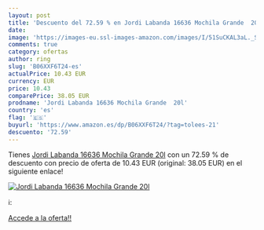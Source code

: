 ```yaml
---
layout: post
title: 'Descuento del 72.59 % en Jordi Labanda 16636 Mochila Grande  20l'
date: 
image: 'https://images-eu.ssl-images-amazon.com/images/I/51SuCKAL3aL._SL200_.jpg'
comments: true
category: ofertas
author: ring
slug: 'B06XXF6T24-es'
actualPrice: 10.43 EUR
currency: EUR
price: 10.43
comparePrice: 38.05 EUR
prodname: 'Jordi Labanda 16636 Mochila Grande  20l'
country: 'es'
flag: '🇪🇸'
buyurl: 'https://www.amazon.es/dp/B06XXF6T24/?tag=tolees-21'
descuento: '72.59'
---
```


Tienes [Jordi Labanda 16636 Mochila Grande  20l](https://www.amazon.es/dp/B06XXF6T24/?tag=tolees-21) con un 72.59 % de descuento con precio de oferta de 10.43 EUR (original: 38.05 EUR) en el siguiente enlace!

[![Jordi Labanda 16636 Mochila Grande  20l](https://images-eu.ssl-images-amazon.com/images/I/51SuCKAL3aL._SL200_.jpg)](https://www.amazon.es/dp/B06XXF6T24/?tag=tolees-21)

ℹ️:


[Accede a la oferta!!](https://www.amazon.es/dp/B06XXF6T24/?tag=tolees-21)
